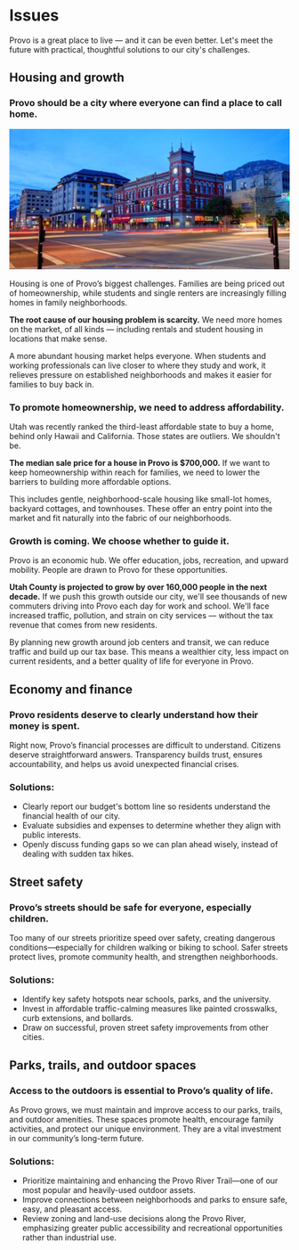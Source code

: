 # Issues

Provo is a great place to live — and it can be even better. Let's meet the future with practical, thoughtful solutions to our city's challenges.

## Housing and growth

### Provo should be a city where everyone can find a place to call home.

![](../assets/photos/downtown.jpg)

Housing is one of Provo’s biggest challenges. Families are being priced out of homeownership, while students and single renters are increasingly filling homes in family neighborhoods.

**The root cause of our housing problem is scarcity.** We need more homes on the market, of all kinds — including rentals and student housing in locations that make sense.

A more abundant housing market helps everyone. When students and working professionals can live closer to where they study and work, it relieves pressure on established neighborhoods and makes it easier for families to buy back in.

### To promote homeownership, we need to address affordability.

Utah was recently ranked the third-least affordable state to buy a home, behind only Hawaii and California. Those states are outliers. We shouldn't be.

**The median sale price for a house in Provo is $700,000.** If we want to keep homeownership within reach for families, we need to lower the barriers to building more affordable options.

This includes gentle, neighborhood-scale housing like small-lot homes, backyard cottages, and townhouses. These offer an entry point into the market and fit naturally into the fabric of our neighborhoods.

### Growth is coming. We choose whether to guide it.

Provo is an economic hub. We offer education, jobs, recreation, and upward mobility. People are drawn to Provo for these opportunities.

**Utah County is projected to grow by over 160,000 people in the next decade.** If we push this growth outside our city, we'll see thousands of new commuters driving into Provo each day for work and school. We'll face increased traffic, pollution, and strain on city services — without the tax revenue that comes from new residents.

By planning new growth around job centers and transit, we can reduce traffic and build up our tax base. This means a wealthier city, less impact on current residents, and a better quality of life for everyone in Provo.



## Economy and finance

### Provo residents deserve to clearly understand how their money is spent.

Right now, Provo’s financial processes are difficult to understand. Citizens deserve straightforward answers. Transparency builds trust, ensures accountability, and helps us avoid unexpected financial crises.

### Solutions:

* Clearly report our budget's bottom line so residents understand the financial health of our city.
* Evaluate subsidies and expenses to determine whether they align with public interests.
* Openly discuss funding gaps so we can plan ahead wisely, instead of dealing with sudden tax hikes.

## Street safety

### Provo’s streets should be safe for everyone, especially children.

Too many of our streets prioritize speed over safety, creating dangerous conditions—especially for children walking or biking to school. Safer streets protect lives, promote community health, and strengthen neighborhoods.

### Solutions:

* Identify key safety hotspots near schools, parks, and the university.
* Invest in affordable traffic-calming measures like painted crosswalks, curb extensions, and bollards.
* Draw on successful, proven street safety improvements from other cities.

## Parks, trails, and outdoor spaces

### Access to the outdoors is essential to Provo’s quality of life.

As Provo grows, we must maintain and improve access to our parks, trails, and outdoor amenities. These spaces promote health, encourage family activities, and protect our unique environment. They are a vital investment in our community’s long-term future.

### Solutions:

* Prioritize maintaining and enhancing the Provo River Trail—one of our most popular and heavily-used outdoor assets.
* Improve connections between neighborhoods and parks to ensure safe, easy, and pleasant access.
* Review zoning and land-use decisions along the Provo River, emphasizing greater public accessibility and recreational opportunities rather than industrial use.